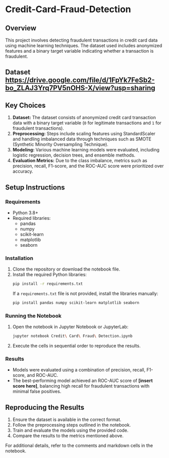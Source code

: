 # Credit-Card-Fraud-Detection

## Overview

This project involves detecting fraudulent transactions in credit card data using machine learning techniques. The dataset used includes anonymized features and a binary target variable indicating whether a transaction is fraudulent.
## Dataset https://drive.google.com/file/d/1FpYk7FeSb2-bo_ZLAJ3Yrq7PV5nOHS-X/view?usp=sharing
## Key Choices

1. **Dataset:** The dataset consists of anonymized credit card transaction data with a binary target variable (`0` for legitimate transactions and `1` for fraudulent transactions).
2. **Preprocessing:** Steps include scaling features using StandardScaler and handling imbalanced data through techniques such as SMOTE (Synthetic Minority Oversampling Technique).
3. **Modeling:** Various machine learning models were evaluated, including logistic regression, decision trees, and ensemble methods.
4. **Evaluation Metrics:** Due to the class imbalance, metrics such as precision, recall, F1-score, and the ROC-AUC score were prioritized over accuracy.

## Setup Instructions

### Requirements

- Python 3.8+
- Required libraries:
  - pandas
  - numpy
  - scikit-learn
  - matplotlib
  - seaborn

### Installation

1. Clone the repository or download the notebook file.
2. Install the required Python libraries:
   ```bash
   pip install -r requirements.txt
   ```
   If a `requirements.txt` file is not provided, install the libraries manually:
   ```bash
   pip install pandas numpy scikit-learn matplotlib seaborn
   ```

### Running the Notebook

1. Open the notebook in Jupyter Notebook or JupyterLab:
   ```bash
   jupyter notebook Credit\ Card\ Fraud\ Detection.ipynb
   ```
2. Execute the cells in sequential order to reproduce the results.

### Results

- Models were evaluated using a combination of precision, recall, F1-score, and ROC-AUC.
- The best-performing model achieved an ROC-AUC score of **[insert score here]**, balancing high recall for fraudulent transactions with minimal false positives.

## Reproducing the Results

1. Ensure the dataset is available in the correct format.
2. Follow the preprocessing steps outlined in the notebook.
3. Train and evaluate the models using the provided code.
4. Compare the results to the metrics mentioned above.

For additional details, refer to the comments and markdown cells in the notebook.

